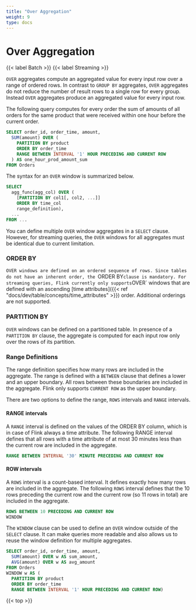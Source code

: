 ```yaml
---
title: "Over Aggregation"
weight: 9
type: docs
---
```

<!--
Licensed to the Apache Software Foundation (ASF) under one
or more contributor license agreements.  See the NOTICE file
distributed with this work for additional information
regarding copyright ownership.  The ASF licenses this file
to you under the Apache License, Version 2.0 (the
"License"); you may not use this file except in compliance
with the License.  You may obtain a copy of the License at

  http://www.apache.org/licenses/LICENSE-2.0

Unless required by applicable law or agreed to in writing,
software distributed under the License is distributed on an
"AS IS" BASIS, WITHOUT WARRANTIES OR CONDITIONS OF ANY
KIND, either express or implied.  See the License for the
specific language governing permissions and limitations
under the License.
-->

# Over Aggregation
{{< label Batch >}} {{< label Streaming >}}

`OVER` aggregates compute an aggregated value for every input row over a range of ordered rows. In contrast to `GROUP BY` aggregates, `OVER` aggregates do not reduce the number of result rows to a single row for every group. Instead `OVER` aggregates produce an aggregated value for every input row.

The following query computes for every order the sum of amounts of all orders for the same product that were received within one hour before the current order.

```sql
SELECT order_id, order_time, amount,
  SUM(amount) OVER (
    PARTITION BY product
    ORDER BY order_time
    RANGE BETWEEN INTERVAL '1' HOUR PRECEDING AND CURRENT ROW
  ) AS one_hour_prod_amount_sum
FROM Orders
```

The syntax for an `OVER` window is summarized below.

```sql
SELECT
  agg_func(agg_col) OVER (
    [PARTITION BY col1[, col2, ...]]
    ORDER BY time_col
    range_definition),
  ...
FROM ...
```

You can define multiple `OVER` window aggregates in a `SELECT` clause. However, for streaming queries, the `OVER` windows for all aggregates must be identical due to current limitation.


### ORDER BY

`OVER windows are defined on an ordered sequence of rows. Since tables do not have an inherent order, the `ORDER BY` clause is mandatory. For streaming queries, Flink currently only supports `OVER` windows that are defined with an ascending [time attributes]({{< ref "docs/dev/table/concepts/time_attributes" >}}) order. Additional orderings are not supported.

### PARTITION BY

`OVER` windows can be defined on a partitioned table. In presence of a `PARTITION BY` clause, the aggregate is computed for each input row only over the rows of its partition.

### Range Definitions

The range definition specifies how many rows are included in the aggregate. The range is defined with a `BETWEEN` clause that defines a lower and an upper boundary. All rows between these boundaries are included in the aggregate. Flink only supports `CURRENT ROW` as the upper boundary.

There are two options to define the range, `ROWS` intervals and `RANGE` intervals.

#### RANGE intervals

A `RANGE` interval is defined on the values of the ORDER BY column, which is in case of Flink always a time attribute. The following RANGE interval defines that all rows with a time attribute of at most 30 minutes less than the current row are included in the aggregate.

```sql
RANGE BETWEEN INTERVAL '30' MINUTE PRECEDING AND CURRENT ROW
```

#### ROW intervals

A `ROWS` interval is a count-based interval. It defines exactly how many rows are included in the aggregate. The following `ROWS` interval defines that the 10 rows preceding the current row and the current row (so 11 rows in total) are included in the aggregate.

```sql
ROWS BETWEEN 10 PRECEDING AND CURRENT ROW
WINDOW
```

The `WINDOW` clause can be used to define an `OVER` window outside of the `SELECT` clause. It can make queries more readable and also allows us to reuse the window definition for multiple aggregates.

```sql
SELECT order_id, order_time, amount,
  SUM(amount) OVER w AS sum_amount,
  AVG(amount) OVER w AS avg_amount
FROM Orders
WINDOW w AS (
  PARTITION BY product
  ORDER BY order_time
  RANGE BETWEEN INTERVAL '1' HOUR PRECEDING AND CURRENT ROW)
```

{{< top >}}

